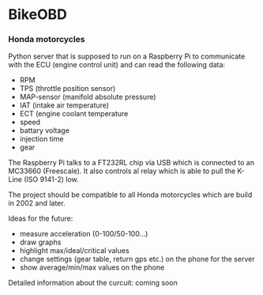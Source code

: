# BikeOBD

### Honda motorcycles
Python server that is supposed to run on a Raspberry Pi to communicate with the ECU (engine control unit) and can read the following data:
- RPM
- TPS (throttle position sensor)
- MAP-sensor (manifold absolute pressure)
- IAT (intake air temperature)
- ECT (engine coolant temperature
- speed
- battary voltage
- injection time
- gear

The Raspberry Pi talks to a FT232RL chip via USB which is connected to an MC33660 (Freescale). It also controls al relay which is able to pull the K-Line (ISO 9141-2) low.  

The project should be compatible to all Honda motorcycles which are build in 2002 and later. 


Ideas for the future:
- measure acceleration (0-100/50-100...)
- draw graphs
- highlight max/ideal/critical values
- change settings (gear table, return gps etc.) on the phone for the server
- show average/min/max values on the phone

Detailed information about the curcuit: coming soon
